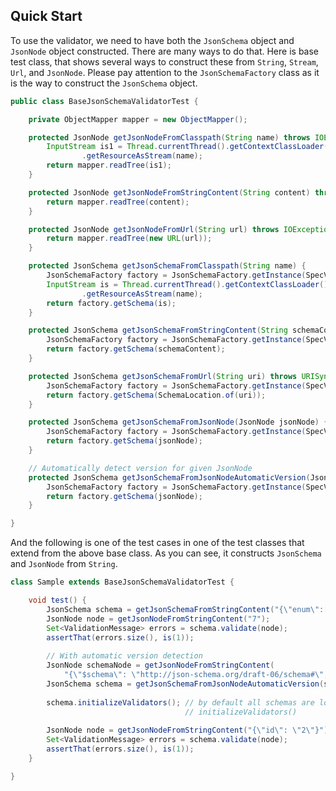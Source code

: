 ## Quick Start

To use the validator, we need to have both the `JsonSchema` object and `JsonNode` object constructed. 
There are many ways to do that. 
Here is base test class, that shows several ways to construct these from `String`, `Stream`, `Url`, and `JsonNode`. 
Please pay attention to the `JsonSchemaFactory` class as it is the way to construct the `JsonSchema` object.

```java
public class BaseJsonSchemaValidatorTest {

    private ObjectMapper mapper = new ObjectMapper();

    protected JsonNode getJsonNodeFromClasspath(String name) throws IOException {
        InputStream is1 = Thread.currentThread().getContextClassLoader()
                .getResourceAsStream(name);
        return mapper.readTree(is1);
    }

    protected JsonNode getJsonNodeFromStringContent(String content) throws IOException {
        return mapper.readTree(content);
    }

    protected JsonNode getJsonNodeFromUrl(String url) throws IOException {
        return mapper.readTree(new URL(url));
    }

    protected JsonSchema getJsonSchemaFromClasspath(String name) {
        JsonSchemaFactory factory = JsonSchemaFactory.getInstance(SpecVersion.VersionFlag.V4);
        InputStream is = Thread.currentThread().getContextClassLoader()
                .getResourceAsStream(name);
        return factory.getSchema(is);
    }

    protected JsonSchema getJsonSchemaFromStringContent(String schemaContent) {
        JsonSchemaFactory factory = JsonSchemaFactory.getInstance(SpecVersion.VersionFlag.V4);
        return factory.getSchema(schemaContent);
    }

    protected JsonSchema getJsonSchemaFromUrl(String uri) throws URISyntaxException {
        JsonSchemaFactory factory = JsonSchemaFactory.getInstance(SpecVersion.VersionFlag.V4);
        return factory.getSchema(SchemaLocation.of(uri));
    }

    protected JsonSchema getJsonSchemaFromJsonNode(JsonNode jsonNode) {
        JsonSchemaFactory factory = JsonSchemaFactory.getInstance(SpecVersion.VersionFlag.V4);
        return factory.getSchema(jsonNode);
    }

    // Automatically detect version for given JsonNode
    protected JsonSchema getJsonSchemaFromJsonNodeAutomaticVersion(JsonNode jsonNode) {
        JsonSchemaFactory factory = JsonSchemaFactory.getInstance(SpecVersionDetector.detect(jsonNode));
        return factory.getSchema(jsonNode);
    }

}
```
And the following is one of the test cases in one of the test classes that extend from the above base class. As you can see, it constructs `JsonSchema` and `JsonNode` from `String`.

```java
class Sample extends BaseJsonSchemaValidatorTest {

    void test() {    
        JsonSchema schema = getJsonSchemaFromStringContent("{\"enum\":[1, 2, 3, 4],\"enumErrorCode\":\"Not in the list\"}");
        JsonNode node = getJsonNodeFromStringContent("7");
        Set<ValidationMessage> errors = schema.validate(node);
        assertThat(errors.size(), is(1));
    
        // With automatic version detection
        JsonNode schemaNode = getJsonNodeFromStringContent(
            "{\"$schema\": \"http://json-schema.org/draft-06/schema#\", \"properties\": { \"id\": {\"type\": \"number\"}}}");
        JsonSchema schema = getJsonSchemaFromJsonNodeAutomaticVersion(schemaNode);
        
        schema.initializeValidators(); // by default all schemas are loaded lazily. You can load them eagerly via
                                       // initializeValidators() 
        
        JsonNode node = getJsonNodeFromStringContent("{\"id\": \"2\"}");
        Set<ValidationMessage> errors = schema.validate(node);
        assertThat(errors.size(), is(1));
    }

}

```
